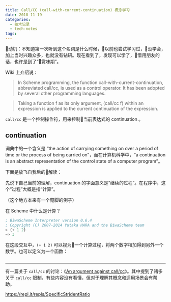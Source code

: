 ```yaml
---
title: Call/CC (call-with-current-continuation) 概念学习
date: 2018-11-19
categories:
  - 技术记录
  - tech-notes
tags: 
---
```


动机：不知道第一次听到这个名词是什么时候，以前也尝试学习过，没学会，加上当时兴趣众多，也就没有钻研。现在看到了，发现可以学了，借用朋友的话，也许是到了“赏味期”。

Wiki 上介绍说：

> In Scheme programming, the function call-with-current-continuation, abbreviated call/cc, is used as a control operator. It has been adopted by several other programming languages.

> Taking a function f as its only argument, (call/cc f) within an expression is applied to the current continuation of the expression.

`call/cc` 是一个控制操作符，用来控制当前表达式的 continuation 。

## continuation

词典中的一个含义是 “the action of carrying something on over a period of time or the process of being carried on”，而在计算机科学中，“a continuation is an abstract representation of the control state of a computer program”。

下面是放飞自我后的解读：

先说下自己当前的理解，continuation 的字面意义是“继续的过程”。在程序中，这个“过程”大概是指“计算”。

（这个地方本来有一个蹩脚的例子）

在 Scheme 中什么是计算？

```scheme
; BiwaScheme Interpreter version 0.6.4
; Copyright (C) 2007-2014 Yutaka HARA and the BiwaScheme team
> (+ 1 2)
=> 3
```

在这段交互中，`(+ 1 2)` 可以视为一个计算过程，将两个数字相加得到另外一个数字。也可以定义为一个函数：

```scheme
```


---

有一篇关于 `call/cc` 的讨论：《[An argument against call/cc](http://okmij.org/ftp/continuations/against-callcc.html)》。其中提到了诸多关于 `call/cc` 限制，有些内容没有看懂，但对于理解其概念和适用场景会有帮助。

https://repl.it/repls/SpecificStridentRatio